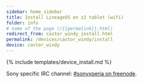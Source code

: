 ```yaml
---
sidebar: home_sidebar
title: Install LineageOS on z2 tablet (wifi)
folder: info
# name of the page (/{{permalink}}.html)
redirect_from: castor_windy_install.html
permalink: /devices/castor_windy/install
device: castor_windy
---
```

{% include templates/device_install.md %}

<p>Sony specific IRC channel: <a href="https://webchat.freenode.net/?channels=freexperia">#sonyxperia on freenode</a>.</p>

